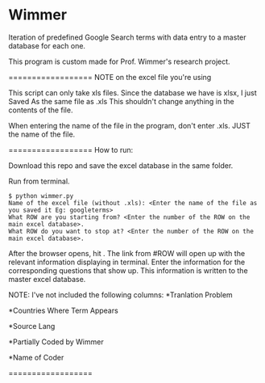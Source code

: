 Wimmer
======
Iteration of predefined Google Search terms with data entry to a master database for each one. 

This program  is custom made for Prof. Wimmer's research project.

==================
NOTE on the excel file you're using

This script can only take xls files. Since the database we have is xlsx, I just Saved As the same file as .xls 
This shouldn't change anything in the contents of the file.

When entering the name of the file in the program, don't enter .xls. JUST the name of the file.

==================
How to run: 

Download this repo and save the excel database in the same folder. 

Run from terminal. 

 	$ python wimmer.py
 	Name of the excel file (without .xls): <Enter the name of the file as you saved it Eg: googleterms>
 	What ROW are you starting from? <Enter the number of the ROW on the main excel database>.
	What ROW do you want to stop at? <Enter the number of the ROW on the main excel database>.

After the browser opens, hit <ENTER>.
The link from #ROW will open up with the relevant information displaying in terminal.
Enter the information for the corresponding questions that show up. 
This information is written to the master excel database. 

NOTE: I've not included the following columns:
*Tranlation Problem

*Countries Where Term Appears 

*Source Lang

*Partially Coded by Wimmer

*Name of Coder

==================




